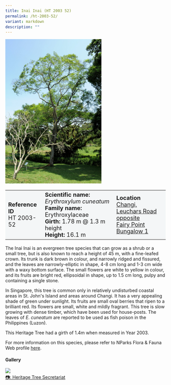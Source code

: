 ```yaml
---
title: Inai Inai (HT 2003 52)
permalink: /ht-2003-52/
variant: markdown
description: ""
---
```

<div class="isomer-image-wrapper">
<img style="width: 60%" src="/images/Heritage_trees_photos/eryxcun_ht2003-52_habit.jpg">
</div><table style="minWidth: 100px; font-size: 18px; background: #F4F6F7">
<tbody><tr>
<td rowspan="1" colspan="1">
<strong>Reference ID</strong>
<br>HT 2003-52
</td>
<td rowspan="1" colspan="1">
	<strong>Scientific name:</strong> <em>Erythroxylum cuneatum</em>
<br><strong>Family name: </strong>Erythroxylaceae
<br><strong>Girth: </strong>1.78 m @ 1.3 m height
<br><strong>Height: </strong>16.1 m
</td>
<td rowspan="1" colspan="1">
<strong>Location</strong><a href="https://www.onemap.gov.sg/?lat=1.2772500000001614&amp;lng=103.84212000000359">
 <br>Changi, Leuchars Road opposite<br>Fairy Point Bungalow 1</a>
</td>
</tr>
</tbody>
</table>
<p>The Inai Inai is an evergreen tree species that can grow as a shrub or a small tree, but is also known to reach a height of 45 m, with a fine-leafed crown. Its trunk is dark brown in colour, and narrowly ridged and fissured, and the leaves are narrowly-elliptic in shape, 4-8 cm long and 1-3 cm wide with a waxy bottom surface. The small flowers are white to yellow in colour, and its fruits are bright red, ellipsoidal in shape, up to 1.5 cm long, pulpy and containing a single stone.</p>
  
<p>In Singapore, this tree is common only in relatively undisturbed coastal areas in St. John's Island and areas around Changi. It has a very appealing shade of green under sunlight. Its fruits are small oval berries that ripen to a brilliant red. Its flowers are small, white and mildly fragrant. This tree is slow growing with dense timber, which have been used for house-posts. The leaves of <em>E. cuneatum</em> are reported to be used as fish poison in the Philippines (Luzon).</p>

<p>This Heritage Tree had a girth of 1.4m when measured in Year 2003.</p>

<p>For more information on this species, please refer to NParks Flora &amp; Fauna Web profile <a href="https://www.nparks.gov.sg/florafaunaweb/flora/2/8/2883">here</a>.</p>

<h4><b>Gallery</b></h4>
<div class="isomer-card-grid">
<a href="/images/Heritage_trees_photos/eryxcun_ht2003-52_habit.jpg" class="isomer-card">
<div class="isomer-card-image">
<div class="isomer-image-wrapper"><img src="/images/eryxcun_ht2003-52_habit.jpg"></div></div>
<div class="isomer-card-body"><div class="isomer-card-description">📷: Heritage Tree Secretariat</div></div></a><p></p></div>